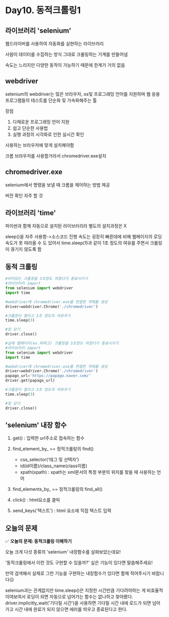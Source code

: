 # Day10. 동적크롤링1

## 라이브러리 'selenium'

웹드라이버를 사용하여 자동화를 실현하는 라이브러리

사람이 데이터를 수집하는 방식 그대로 크롤링하는 기계를 만들어냄

속도는 느리지만 다양한 동작이 가능하기 때문에 한계가 거의 없음

## webdriver

selenium의 webdriver는 많은 브라우저, os및 프로그래밍 언어를 지원하며 웹 응용 프로그램들의 테스트를 단순화 및 가속화해주는 툴

장점

1. 다채로운 프로그래밍 언어 지원
2. 쉽고 단순한 사용법
3. 실행 과정의 시각화로 인한 실시간 확인

사용하는 브라우저에 맞게 설치해야함

크롬 브라우저를 사용할거라서 chromedriver.exe설치

## chromedriver.exe

selenium에서 명령을 보낼 때 크롬을 제어하는 방법 제공

버전 확인 자주 할 것

## 라이브러리 'time'

파이썬과 함께 자동으로 설치된 라이브러리라 별도의 설치과정은 X

sleep()을 자주 사용함->소스코드 진행 속도는 굉장히 빠른데에 비해 웹페이지의 로딩속도가 못 따라올 수 도 있어서 time.sleep(1)과 같이 1초 정도의 여유를 주면서 크롤링이 끊기지 않도록 함

## 동적 크롤링

```python
#비어있는 크롬창을 3초정도 띄웠다가 종료시키기
#라이브러리 import
from selenium import webdriver
import time

#webdriver에 chromedriver.exe를 연결한 객체를 생성
driver=webdriver.Chrome('./chromedriver')

#크롬창이 열리고 3초 정도의 여유주기
time.sleep(3)

#창 닫기
driver.close()
```

```python
#실제 웹페이지(ex.파파고) 크롬창을 3초정도 띄웠다가 종료시키기
#라이브러리 import
from selenium import webdriver
import time

#webdriver에 chromedriver.exe를 연결한 객체를 생성
driver=webdriver.Chrome('./chromedriver')
papago_url='https://papago.naver.com/'
driver.get(papago_url)

#크롬창이 열리고 3초 정도의 여유주기
time.sleep(3)

#창 닫기
driver.close()
```

## 'selenium' 내장 함수

1. get() : 입력한 url주소로 접속하는 함수
2. find_element_by_ == 정적크롤링의 find()
   - css_selector('태그 및 선택자') 
   - id(id이름)/class_name(class이름) 
   - xpath(xpath) : xpath는 xml문서의 특정 부분의 위치를 찾을 때 사용하는 언어

3. find_elements_by_ == 정적크롤링의 find_all()
4. click() : html요소를 클릭
5. send_keys('텍스트') : html 요소에 직접 텍스트 입력

## 오늘의 문제

✅ **오늘의 문제: 동적크롤링 이해하기**

오늘 크게 다섯 종류의 'selenium' 내장함수를 살펴보았는데요!

'동적크롤링에서 이런 것도 구현할 수 있을까?' 싶은 기능이 있다면 말씀해주세요!

만약 검색해서 실제로 그런 기능을 구현하는 내장함수가 있다면 함께 적어주시기 바랍니다😉

selenium과는 관계없지만 time.sleep()은 지정한 시간만큼 기다려야하는 게 비효율적이여보여서 로딩이 되면 자동으로 넘어가는 함수는 없나하고 찾아봤다. driver.implicitly_wait('기다릴 시간')을 사용하면 기다릴 시간 내에 로드가 되면 넘어가고 시간 내에 완료가 되지 않으면 에러를 띄우고 종료된다고 한다.